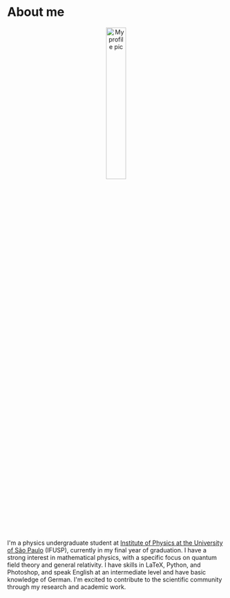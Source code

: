 # About me
<div align="center">
  <img src="/Eu.jpg" alt="My profile pic" style="width: 30%;">
</div>

I'm a physics undergraduate student at [Institute of Physics at the University of São Paulo](http://portal.if.usp.br/ifusp/) (IFUSP), currently in my final year of graduation. I have a strong interest in mathematical physics, with a specific focus on quantum field theory and general relativity. I have skills in LaTeX, Python, and Photoshop, and speak English at an intermediate level and have basic knowledge of German. I'm excited to contribute to the scientific community through my research and academic work.
